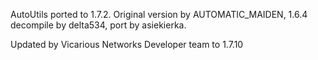 AutoUtils ported to 1.7.2. Original version by AUTOMATIC_MAIDEN, 1.6.4 decompile by delta534, port by asiekierka.

Updated by Vicarious Networks Developer team to 1.7.10
